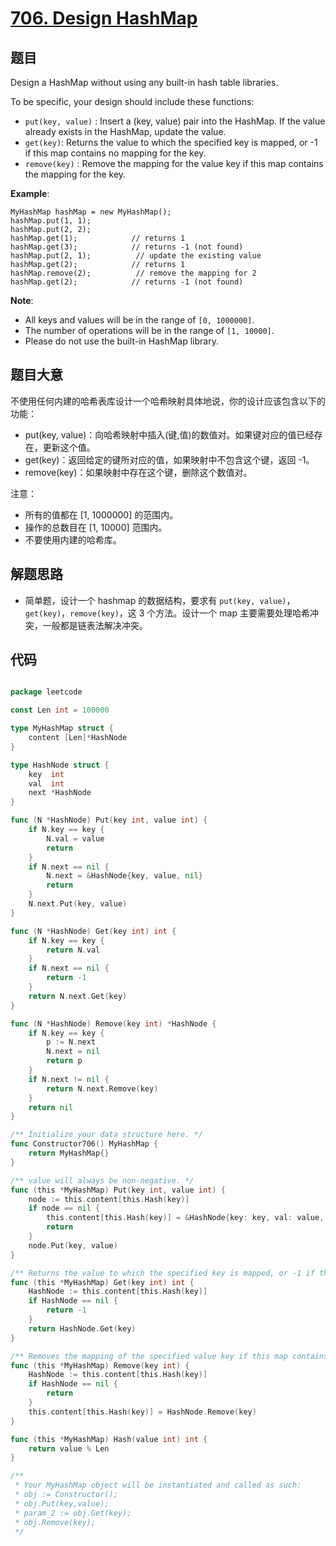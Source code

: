 # [706. Design HashMap](https://leetcode.com/problems/design-hashmap/)


## 题目

Design a HashMap without using any built-in hash table libraries.

To be specific, your design should include these functions:

- `put(key, value)` : Insert a (key, value) pair into the HashMap. If the value already exists in the HashMap, update the value.
- `get(key)`: Returns the value to which the specified key is mapped, or -1 if this map contains no mapping for the key.
- `remove(key)` : Remove the mapping for the value key if this map contains the mapping for the key.

**Example**:

    MyHashMap hashMap = new MyHashMap();
    hashMap.put(1, 1);          
    hashMap.put(2, 2);         
    hashMap.get(1);            // returns 1
    hashMap.get(3);            // returns -1 (not found)
    hashMap.put(2, 1);          // update the existing value
    hashMap.get(2);            // returns 1 
    hashMap.remove(2);          // remove the mapping for 2
    hashMap.get(2);            // returns -1 (not found)

**Note**:

- All keys and values will be in the range of `[0, 1000000]`.
- The number of operations will be in the range of `[1, 10000]`.
- Please do not use the built-in HashMap library.


## 题目大意

不使用任何内建的哈希表库设计一个哈希映射具体地说，你的设计应该包含以下的功能：

- put(key, value)：向哈希映射中插入(键,值)的数值对。如果键对应的值已经存在，更新这个值。
- get(key)：返回给定的键所对应的值，如果映射中不包含这个键，返回 -1。
- remove(key)：如果映射中存在这个键，删除这个数值对。

注意：

- 所有的值都在 [1, 1000000] 的范围内。
- 操作的总数目在 [1, 10000] 范围内。
- 不要使用内建的哈希库。


## 解题思路


- 简单题，设计一个 hashmap 的数据结构，要求有 `put(key, value)`，`get(key)`，`remove(key)`，这 3 个方法。设计一个 map 主要需要处理哈希冲突，一般都是链表法解决冲突。


## 代码

```go

package leetcode

const Len int = 100000

type MyHashMap struct {
	content [Len]*HashNode
}

type HashNode struct {
	key  int
	val  int
	next *HashNode
}

func (N *HashNode) Put(key int, value int) {
	if N.key == key {
		N.val = value
		return
	}
	if N.next == nil {
		N.next = &HashNode{key, value, nil}
		return
	}
	N.next.Put(key, value)
}

func (N *HashNode) Get(key int) int {
	if N.key == key {
		return N.val
	}
	if N.next == nil {
		return -1
	}
	return N.next.Get(key)
}

func (N *HashNode) Remove(key int) *HashNode {
	if N.key == key {
		p := N.next
		N.next = nil
		return p
	}
	if N.next != nil {
		return N.next.Remove(key)
	}
	return nil
}

/** Initialize your data structure here. */
func Constructor706() MyHashMap {
	return MyHashMap{}
}

/** value will always be non-negative. */
func (this *MyHashMap) Put(key int, value int) {
	node := this.content[this.Hash(key)]
	if node == nil {
		this.content[this.Hash(key)] = &HashNode{key: key, val: value, next: nil}
		return
	}
	node.Put(key, value)
}

/** Returns the value to which the specified key is mapped, or -1 if this map contains no mapping for the key */
func (this *MyHashMap) Get(key int) int {
	HashNode := this.content[this.Hash(key)]
	if HashNode == nil {
		return -1
	}
	return HashNode.Get(key)
}

/** Removes the mapping of the specified value key if this map contains a mapping for the key */
func (this *MyHashMap) Remove(key int) {
	HashNode := this.content[this.Hash(key)]
	if HashNode == nil {
		return
	}
	this.content[this.Hash(key)] = HashNode.Remove(key)
}

func (this *MyHashMap) Hash(value int) int {
	return value % Len
}

/**
 * Your MyHashMap object will be instantiated and called as such:
 * obj := Constructor();
 * obj.Put(key,value);
 * param_2 := obj.Get(key);
 * obj.Remove(key);
 */

```